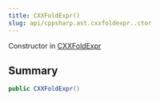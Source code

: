 ```yaml
---
title: CXXFoldExpr()
slug: api/cppsharp.ast.cxxfoldexpr..ctor
---
```

Constructor in [CXXFoldExpr](/api/cppsharp/ast/cxxfoldexpr)

## Summary



```csharp
public CXXFoldExpr()
```

